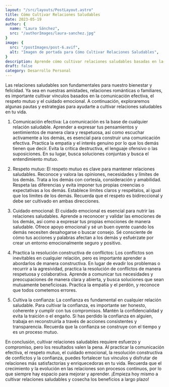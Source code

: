 ```yaml
---
layout: "/src/layouts/PostLayout.astro"
title: Cómo Cultivar Relaciones Saludables
date: 2023-05-19
author: {
  name: "Laura Sánchez",
  src: "/authorImages/laura-sanchez.jpg"
}
image: {
  src: "/postImages/post-6.avif",
  alt: "Imagen de portada para Cómo Cultivar Relaciones Saludables",
}
description: Aprende cómo cultivar relaciones saludables basadas en la comunicación efectiva, el respeto mutuo y el cuidado emocional.
draft: false
category: Desarrollo Personal
---
```


Las relaciones saludables son fundamentales para nuestro bienestar y felicidad. Ya sea en nuestras amistades, relaciones románticas o familiares, es importante cultivar vínculos basados en la comunicación efectiva, el respeto mutuo y el cuidado emocional. A continuación, exploraremos algunas pautas y estrategias para ayudarte a cultivar relaciones saludables en tu vida.

1. Comunicación efectiva:
La comunicación es la base de cualquier relación saludable. Aprender a expresar tus pensamientos y sentimientos de manera clara y respetuosa, así como escuchar activamente a los demás, es esencial para construir una comunicación efectiva. Practica la empatía y el interés genuino por lo que los demás tienen que decir. Evita la crítica destructiva, el lenguaje ofensivo o las suposiciones. En su lugar, busca soluciones conjuntas y busca el entendimiento mutuo.

2. Respeto mutuo:
El respeto mutuo es clave para mantener relaciones saludables. Reconoce y valora las opiniones, necesidades y límites de los demás. Trata a los demás con cortesía, consideración y amabilidad. Respeta las diferencias y evita imponer tus propias creencias o expectativas a los demás. Establece límites claros y respétalos, al igual que los límites de los demás. Recuerda que el respeto es bidireccional y debe ser cultivado en ambas direcciones.

3. Cuidado emocional:
El cuidado emocional es esencial para nutrir las relaciones saludables. Aprende a reconocer y validar las emociones de los demás, así como a expresar tus propias emociones de manera saludable. Ofrece apoyo emocional y sé un buen oyente cuando los demás necesiten desahogarse o buscar consejo. Sé consciente de cómo tus acciones y palabras afectan a los demás y esfuérzate por crear un entorno emocionalmente seguro y positivo.

4. Practica la resolución constructiva de conflictos:
Los conflictos son inevitables en cualquier relación, pero es importante aprender a abordarlos de manera constructiva. En lugar de evadir los problemas o recurrir a la agresividad, practica la resolución de conflictos de manera respetuosa y colaborativa. Aprende a comunicar tus necesidades y preocupaciones de manera clara y abierta, y busca soluciones que sean mutuamente beneficiosas. Practica la empatía y el perdón, y reconoce que todos cometemos errores.

5. Cultiva la confianza:
La confianza es fundamental en cualquier relación saludable. Para cultivar la confianza, es importante ser honesto, coherente y cumplir con tus compromisos. Mantén la confidencialidad y evita la traición o el engaño. Si has perdido la confianza en alguien, trabaja en reconstruirla a través de acciones consistentes y transparencia. Recuerda que la confianza se construye con el tiempo y es un proceso mutuo.

En conclusión, cultivar relaciones saludables requiere esfuerzo y compromiso, pero los resultados valen la pena. Al practicar la comunicación efectiva, el respeto mutuo, el cuidado emocional, la resolución constructiva de conflictos y la confianza, puedes fortalecer tus vínculos y disfrutar de relaciones más satisfactorias y enriquecedoras en tu vida. Recuerda que el crecimiento y la evolución en las relaciones son procesos continuos, por lo que siempre hay espacio para mejorar y aprender. ¡Empieza hoy mismo a cultivar relaciones saludables y cosecha los beneficios a largo plazo!
